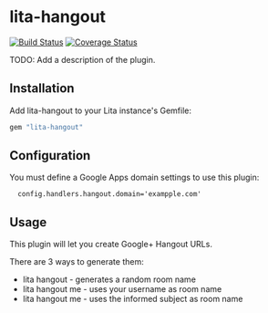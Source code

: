 # lita-hangout

[![Build Status](https://travis-ci.org/brodock/lita-hangout.png?branch=master)](https://travis-ci.org/brodock/lita-hangout)
[![Coverage Status](https://coveralls.io/repos/brodock/lita-hangout/badge.png)](https://coveralls.io/r/brodock/lita-hangout)

TODO: Add a description of the plugin.

## Installation

Add lita-hangout to your Lita instance's Gemfile:

``` ruby
gem "lita-hangout"
```

## Configuration

You must define a Google Apps domain settings to use this plugin:

```
  config.handlers.hangout.domain='exampple.com'
```

## Usage

This plugin will let you create Google+ Hangout URLs.

There are 3 ways to generate them:
* lita hangout - generates a random room name
* lita hangout me - uses your username as room name
* lita hangout me <subject> - uses the informed subject as room name
